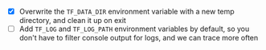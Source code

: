  - [x] Overwrite the `TF_DATA_DIR` environment variable with a new temp directory, and clean it up on exit
 - [ ] Add `TF_LOG` and `TF_LOG_PATH` environment variables by default, so you don't have to filter console output for logs, and we can trace more often
